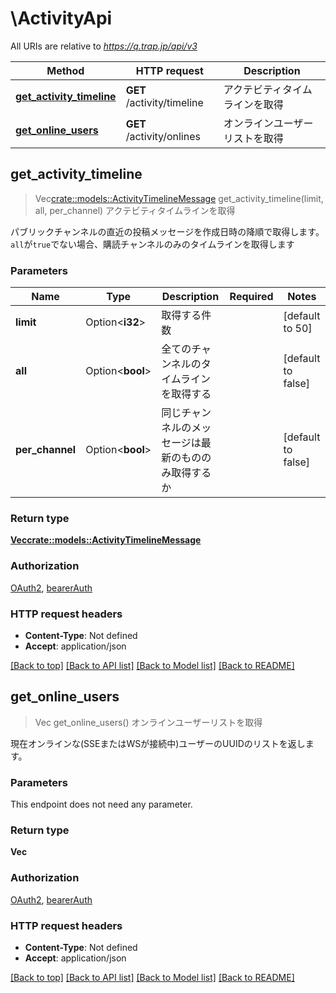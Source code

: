 # \ActivityApi

All URIs are relative to *https://q.trap.jp/api/v3*

Method | HTTP request | Description
------------- | ------------- | -------------
[**get_activity_timeline**](ActivityApi.md#get_activity_timeline) | **GET** /activity/timeline | アクテビティタイムラインを取得
[**get_online_users**](ActivityApi.md#get_online_users) | **GET** /activity/onlines | オンラインユーザーリストを取得



## get_activity_timeline

> Vec<crate::models::ActivityTimelineMessage> get_activity_timeline(limit, all, per_channel)
アクテビティタイムラインを取得

パブリックチャンネルの直近の投稿メッセージを作成日時の降順で取得します。 `all`が`true`でない場合、購読チャンネルのみのタイムラインを取得します

### Parameters


Name | Type | Description  | Required | Notes
------------- | ------------- | ------------- | ------------- | -------------
**limit** | Option<**i32**> | 取得する件数 |  |[default to 50]
**all** | Option<**bool**> | 全てのチャンネルのタイムラインを取得する |  |[default to false]
**per_channel** | Option<**bool**> | 同じチャンネルのメッセージは最新のもののみ取得するか |  |[default to false]

### Return type

[**Vec<crate::models::ActivityTimelineMessage>**](ActivityTimelineMessage.md)

### Authorization

[OAuth2](../README.md#OAuth2), [bearerAuth](../README.md#bearerAuth)

### HTTP request headers

- **Content-Type**: Not defined
- **Accept**: application/json

[[Back to top]](#) [[Back to API list]](../README.md#documentation-for-api-endpoints) [[Back to Model list]](../README.md#documentation-for-models) [[Back to README]](../README.md)


## get_online_users

> Vec<String> get_online_users()
オンラインユーザーリストを取得

現在オンラインな(SSEまたはWSが接続中)ユーザーのUUIDのリストを返します。

### Parameters

This endpoint does not need any parameter.

### Return type

**Vec<String>**

### Authorization

[OAuth2](../README.md#OAuth2), [bearerAuth](../README.md#bearerAuth)

### HTTP request headers

- **Content-Type**: Not defined
- **Accept**: application/json

[[Back to top]](#) [[Back to API list]](../README.md#documentation-for-api-endpoints) [[Back to Model list]](../README.md#documentation-for-models) [[Back to README]](../README.md)

